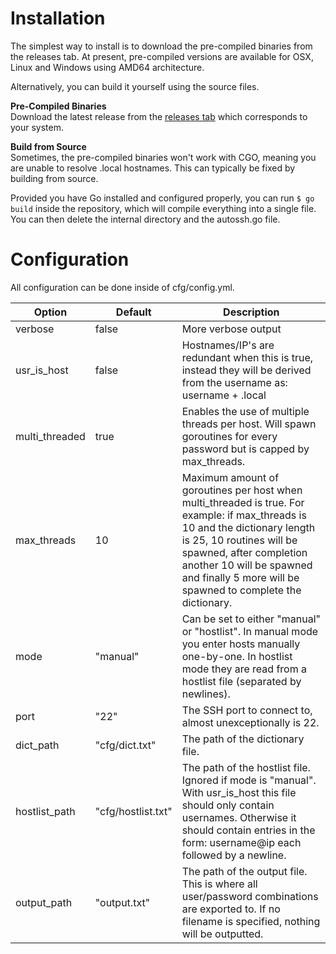 # Installation  
The simplest way to install is to download the pre-compiled binaries from the releases tab. At present, pre-compiled versions are available for OSX, Linux and Windows using AMD64 architecture.  
  
Alternatively, you can build it yourself using the source files.  
  
**Pre-Compiled Binaries**  
Download the latest release from the [releases tab](https://github.com/cfschilham/autossh/releases) which corresponds to your system.

  
**Build from Source**  
Sometimes, the pre-compiled binaries won't work with CGO, meaning you are unable to resolve .local hostnames. This can typically be fixed by building from source.

Provided you have Go installed and configured properly, you can run `$ go build` inside the repository, which will compile everything into a single file. You can then delete the internal directory and the autossh.go file.
  
# Configuration  
  All configuration can be done inside of cfg/config.yml. 
  
  
|Option|Default|Description|
|--|--|--|
|verbose|false|More verbose output|
|usr_is_host|false|Hostnames/IP's are redundant when this is true, instead they will be derived from the username as: username + .local|
|multi_threaded|true|Enables the use of multiple threads per host. Will spawn goroutines for every password but is capped by max_threads.|
|max_threads|10|Maximum amount of goroutines per host when multi_threaded is true. For example: if max_threads is 10 and the dictionary length is 25, 10 routines will be spawned, after completion another 10 will be spawned and finally 5 more will be spawned to complete the dictionary.|
|mode|"manual"|Can be set to either "manual" or "hostlist". In manual mode you enter hosts manually one-by-one. In hostlist mode they are read from a hostlist file (separated by newlines).|
|port|"22"|The SSH port to connect to, almost unexceptionally is 22.|
|dict_path|"cfg/dict.txt"|The path of the dictionary file.|
|hostlist_path|"cfg/hostlist.txt"|The path of the hostlist file. Ignored if mode is "manual". With usr_is_host this file should only contain usernames. Otherwise it should contain entries in the form: username@ip each followed by a newline.| 
|output_path|"output.txt"|The path of the output file. This is where all user/password combinations are exported to. If no filename is specified, nothing will be outputted.|